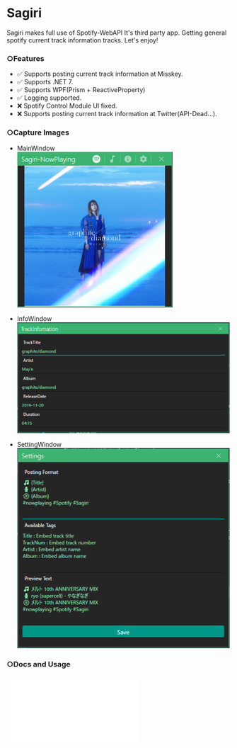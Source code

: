 # Sagiri

Sagiri makes full use of Spotify-WebAPI It's third party app.
Getting general spotify current track information tracks.
Let's enjoy! 

### ○Features

* ✅ Supports posting current track information at Misskey.
* ✅ Supports .NET 7.
* ✅ Supports WPF(Prism + ReactiveProperty)
* ✅ Logging supported.
* ❌ Spotify Control Module UI fixed.
* ❌ Supports posting current track information at Twitter(API-Dead...).

### ○Capture Images

* MainWindow  
![Sagiri-MainWindow](Sagiri-MainWindow.png)

* InfoWindow  
![Sagiri-InfoWindow](Sagiri-InfoWindow.png)

* SettingWindow  
![Sagiri-SettingWindow](Sagiri-SettingWindow.png)

### ○Docs and Usage

![release-note](release-note.txt)